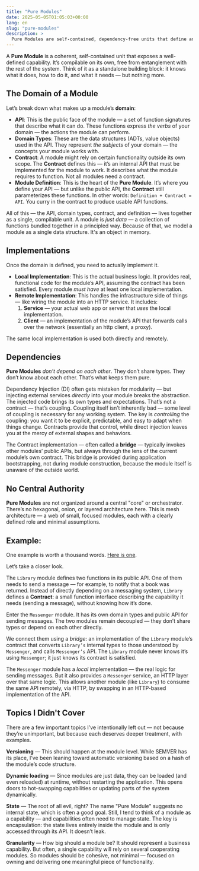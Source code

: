 ```yaml
---
title: "Pure Modules"
date: 2025-05-05T01:05:03+00:00
lang: en
slug: "pure-modules"
description: >
  Pure Modules are self-contained, dependency-free units that define and implement business capabilities through clean APIs and internal contracts.
---
```


A **Pure Module** is a coherent, self-contained unit that exposes a well-defined capability. It’s compilable on its own, free from entanglement with the rest of the system. Think of it as a standalone building block: it knows what it does, how to do it, and what it needs — but nothing more.

## The Domain of a Module

Let’s break down what makes up a module’s **domain**:

+	**API**: This is the public face of the module — a set of function signatures that describe what it can do. These functions express _the verbs_ of your domain — the actions the module can perform.
+ **Domain Types**: These are the data structures (ADTs, value objects) used in the API. They represent _the subjects_ of your domain — the concepts your module works with.
+	**Contract**: A module might rely on certain functionality outside its own scope. The **Contract** defines this — it’s an internal API that must be implemented for the module to work. It describes what the module requires to function. Not all modules need a contract.
+	**Module Definition**: This is the heart of the **Pure Module**. It’s where you define your API — but unlike the public API, the **Contract** still parameterizes these functions. In other words: `Definition + Contract = API`. You curry in the contract to produce usable API functions.

All of this — the API, domain types, contract, and definition — lives together as a single, compilable unit. A module is _just data_ — a collection of functions bundled together in a principled way. Because of that, we model a module as a single data structure. It's an object in memory.

## Implementations

Once the domain is defined, you need to actually implement it.

+	**Local Implementation**: This is the actual business logic. It provides real, functional code for the module’s API, assuming the contract has been satisfied. Every module _must have_ at least one local implementation.
+ **Remote Implementation**: This handles the infrastructure side of things — like wiring the module into an HTTP service. It includes:
  1. **Service** — your actual web app or server that _uses_ the local implementation.
  2. **Client** — an implementation of the module’s API that forwards calls over the network (essentially an http client, a proxy).

The same local implementation is used both directly and remotely.

## Dependencies

**Pure Modules** _don’t depend on each other_. They don’t share types. They don’t know about each other. That’s what keeps them pure.

Dependency Injection (DI) often gets mistaken for modularity — but injecting external services _directly_ into your module breaks the abstraction. The injected code brings its own types and expectations. That’s not a contract — that’s coupling. Coupling itself isn’t inherently bad — some level of coupling is necessary for any working system. The key is _controlling_ the coupling: you want it to be explicit, predictable, and easy to adapt when things change. Contracts provide that control, while direct injection leaves you at the mercy of external shapes and behaviors.

The Contract implementation — often called a **bridge** — typically invokes other modules’ public APIs, but always through the lens of the current module’s own contract. This bridge is provided during application bootstrapping, not during module construction, because the module itself is unaware of the outside world.

## No Central Authority

**Pure Modules** are not organized around a central "core" or orchestrator. There’s no hexagonal, onion, or layered architecture here. This is mesh architecture — a web of small, focused modules, each with a clearly defined role and minimal assumptions.

## Example:

One example is worth a thousand words. [Here is one](https://github.com/igr/pure-modules).

Let’s take a closer look.

The `Library` module defines two functions in its public API. One of them needs to send a message — for example, to notify that a book was returned. Instead of directly depending on a messaging system, `Library` defines a **Contract**: a small function interface describing the capability it needs (sending a message), without knowing how it’s done.

Enter the `Messenger` module. It has its own domain types and public API for sending messages. The two modules remain decoupled — they don’t share types or depend on each other directly.

We connect them using a _bridge_: an implementation of the `Library` module’s contract that converts `Library’s` internal types to those understood by `Messenger`, and calls `Messenger’s` API. The `Library` module never knows it’s using `Messenger`; it just knows its contract is satisfied.

The `Messenger` module has a _local_ implementation — the real logic for sending messages. But it also provides a `Messenger` service, an HTTP layer over that same logic. This allows another module (like `Library`) to consume the same API remotely, via HTTP, by swapping in an HTTP-based implementation of the API.

## Topics I Didn't Cover

There are a few important topics I’ve intentionally left out — not because they’re unimportant, but because each deserves deeper treatment, with examples.

**Versioning** — This should happen at the module level. While SEMVER has its place, I’ve been leaning toward automatic versioning based on a hash of the module’s code structure.

**Dynamic loading** — Since modules are just data, they can be loaded (and even reloaded) at runtime, without restarting the application. This opens doors to hot-swapping capabilities or updating parts of the system dynamically.

**State** — The root of all evil, right? The name "Pure Module" suggests no internal state, which is often a good goal. Still, I tend to think of a module as a capability — and capabilities often need to manage state. The key is encapsulation: the state lives entirely inside the module and is only accessed through its API. It doesn’t leak.

**Granularity** — How big should a module be? It should represent a business capability. But often, a single capability will rely on several cooperating modules. So modules should be cohesive, not minimal — focused on owning and delivering one meaningful piece of functionality.
